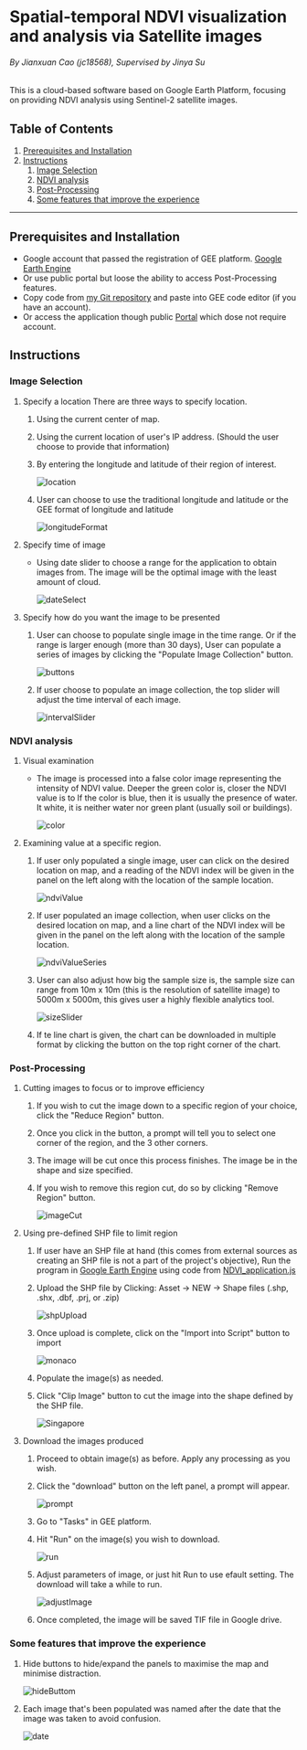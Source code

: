 # Spatial-temporal NDVI visualization and analysis via Satellite images
###### By Jianxuan Cao (jc18568), Supervised by Jinya Su
This is a cloud-based software based on Google Earth Platform, focusing on providing NDVI analysis using Sentinel-2 satellite images.
## Table of Contents
1. [Prerequisites and Installation](https://cseegit.essex.ac.uk/ce301_2020/ce301_cao_jianxuan#prerequisites)
1. [Instructions](https://cseegit.essex.ac.uk/ce301_2020/ce301_cao_jianxuan#instructions)
    1. [Image Selection](https://cseegit.essex.ac.uk/ce301_2020/ce301_cao_jianxuan#image-selection)
    1. [NDVI analysis](https://cseegit.essex.ac.uk/ce301_2020/ce301_cao_jianxuan#ndvi-analysis)
    1. [Post-Processing](https://cseegit.essex.ac.uk/ce301_2020/ce301_cao_jianxuan#post-processing)
    1. [Some features that improve the experience](https://cseegit.essex.ac.uk/ce301_2020/ce301_cao_jianxuan#some-features-that-improve-the-experience)
------------
## Prerequisites and Installation
* Google account that passed the registration of GEE platform. [Google Earth Engine](https://code.earthengine.google.com/ "Google Earth Engine")
* Or use public portal but loose the ability to access Post-Processing features.
* Copy code from [my Git repository](https://cseegit.essex.ac.uk/ce301_2020/ce301_cao_jianxuan/-/blob/master/NDVI_application.js "my Git repository") and paste into GEE code editor (if you have an account).
* Or access the application though public [Portal](https://theunknowncao.users.earthengine.app/view/caondvi "portal") which dose not require account.
## Instructions
### Image Selection
1. Specify a location
    There are three ways to specify location.
	1. Using the current center of map.
	2. Using the current location of user's IP address. (Should the user choose to provide that information)
    3. By entering the longitude and latitude of their region of interest.

        ![location](https://cseegit.essex.ac.uk/ce301_2020/ce301_cao_jianxuan/-/raw/master/PictureForReadme/location.png)

    4. User can choose to use the traditional longitude and latitude or the GEE format of longitude and latitude

        ![longitudeFormat](https://cseegit.essex.ac.uk/ce301_2020/ce301_cao_jianxuan/-/raw/master/PictureForReadme/longitudeFormat.png)

2. Specify time of image
    - Using date slider to choose a range for the application to obtain images from. The image will be the optimal image with the least amount of cloud.
    
        ![dateSelect](https://cseegit.essex.ac.uk/ce301_2020/ce301_cao_jianxuan/-/raw/master/PictureForReadme/dateSelect.png)

3. Specify how do you want the image to be presented
    1. User can choose to populate single image in the time range. Or if the range is larger enough (more than 30 days), User can populate a series of images by clicking the "Populate Image Collection" button.
    
        ![buttons](https://cseegit.essex.ac.uk/ce301_2020/ce301_cao_jianxuan/-/raw/master/PictureForReadme/buttons.png)

    2. If user choose to populate an image collection, the top slider will adjust the time interval of each image. 
    
        ![intervalSlider](https://cseegit.essex.ac.uk/ce301_2020/ce301_cao_jianxuan/-/raw/master/PictureForReadme/intervalSlider.png)

### NDVI analysis
1. Visual examination
    - The image is processed into a false color image representing the intensity of NDVI value. Deeper the green color is, closer the NDVI value is to  If the color is blue, then it is usually the presence of water. It white, it is neither water nor green plant (usually soil or buildings). 
    
        ![color](https://cseegit.essex.ac.uk/ce301_2020/ce301_cao_jianxuan/-/raw/master/PictureForReadme/color.png)

2. Examining value at a specific region.
    1. If user only populated a single image, user can click on the desired location on map, and a reading of the NDVI index will be given in the panel on the left along with the location of the sample location.
    
        ![ndviValue](https://cseegit.essex.ac.uk/ce301_2020/ce301_cao_jianxuan/-/raw/master/PictureForReadme/ndviValue.png)

    2. If user populated an image collection, when user clicks on the desired location on map, and a line chart of the NDVI index will be given in the panel on the left along with the location of the sample location.
    
        ![ndviValueSeries](https://cseegit.essex.ac.uk/ce301_2020/ce301_cao_jianxuan/-/raw/master/PictureForReadme/ndviValueSeries.png)

    3. User can also adjust how big the sample size is, the sample size can range from 10m x 10m (this is the resolution of satellite image) to 5000m x 5000m, this gives user a highly flexible analytics tool.
    
        ![sizeSlider](https://cseegit.essex.ac.uk/ce301_2020/ce301_cao_jianxuan/-/raw/master/PictureForReadme/sizeSlider.png)

    4. If te line chart is given, the chart can be downloaded in multiple format by clicking the button on the top right corner of the chart.
### Post-Processing
1. Cutting images to focus or to improve efficiency
    1. If you wish to cut the image down to a specific region of your choice, click the "Reduce Region" button.
    2. Once you click in the button, a prompt will tell you to select one corner of the region, and the 3 other corners.
    3. The image will be cut once this process finishes. The image be in the shape and size specified. 
    4. If you wish to remove this region cut, do so by clicking "Remove Region" button.
    
        ![imageCut](https://cseegit.essex.ac.uk/ce301_2020/ce301_cao_jianxuan/-/raw/master/PictureForReadme/imageCut.png)

2. Using pre-defined SHP file to limit region
    1. If user have an SHP file at hand (this comes from external sources as creating an SHP file is not a part of the project's objective), Run the program in [Google Earth Engine](https://code.earthengine.google.com/) using code from [NDVI_application.js](https://cseegit.essex.ac.uk/ce301_2020/ce301_cao_jianxuan/-/blob/master/NDVI_application.js)
    2. Upload the SHP file by Clicking: Asset -> NEW -> Shape files (.shp, .shx, .dbf, .prj, or .zip)
    
        ![shpUpload](https://cseegit.essex.ac.uk/ce301_2020/ce301_cao_jianxuan/-/raw/master/PictureForReadme/shpUpload.png)

    3. Once upload is complete, click on the "Import into Script" button to import
    
        ![monaco](https://cseegit.essex.ac.uk/ce301_2020/ce301_cao_jianxuan/-/raw/master/PictureForReadme/monaco.png)

    4. Populate the image(s) as needed. 
    5. Click "Clip Image" button to cut the image into the shape defined by the SHP file.
    
        ![Singapore](https://cseegit.essex.ac.uk/ce301_2020/ce301_cao_jianxuan/-/raw/master/PictureForReadme/Singapore.png)

3. Download the images produced
    1. Proceed to obtain image(s) as before. Apply any processing as you wish.
    2. Click the "download" button on the left panel, a prompt will appear.
    
        ![prompt](https://cseegit.essex.ac.uk/ce301_2020/ce301_cao_jianxuan/-/raw/master/PictureForReadme/prompt.png)

    3. Go to "Tasks" in GEE platform.
    4. Hit "Run" on the image(s) you wish to download.
    
        ![run](https://cseegit.essex.ac.uk/ce301_2020/ce301_cao_jianxuan/-/raw/master/PictureForReadme/runDownload.png)

    5. Adjust parameters of image, or just hit Run to use efault setting. The download will take a while to run.
    
        ![adjustImage](https://cseegit.essex.ac.uk/ce301_2020/ce301_cao_jianxuan/-/raw/master/PictureForReadme/adjustImage.png)

    6. Once completed, the image will be saved TIF file in Google drive.
### Some features that improve the experience
1. Hide buttons to hide/expand the panels to maximise the map and minimise distraction.

    ![hideButtom](https://cseegit.essex.ac.uk/ce301_2020/ce301_cao_jianxuan/-/raw/master/PictureForReadme/hideButton.png)

2. Each image that's been populated was named after the date that the image was taken to avoid confusion. 
    
    ![date](https://cseegit.essex.ac.uk/ce301_2020/ce301_cao_jianxuan/-/raw/master/PictureForReadme/date.png)
